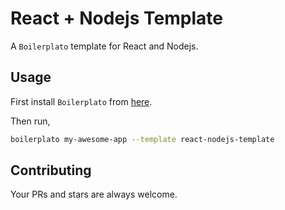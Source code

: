 # React + Nodejs Template

A `Boilerplato` template for React and Nodejs.

## Usage

First install `Boilerplato` from [here](https://github.com/boilerplato/boilerplato).

Then run,

```sh
boilerplato my-awesome-app --template react-nodejs-template
```

## Contributing

Your PRs and stars are always welcome.
